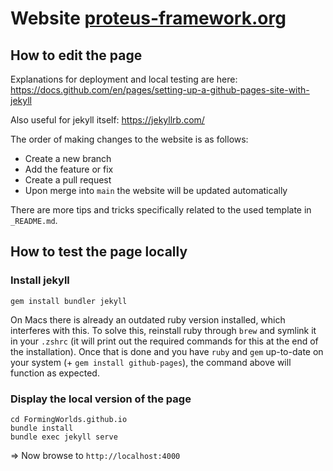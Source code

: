 # Website [proteus-framework.org](https://proteus-framework.org)

## How to edit the page

Explanations for deployment and local testing are here:
https://docs.github.com/en/pages/setting-up-a-github-pages-site-with-jekyll

Also useful for jekyll itself: https://jekyllrb.com/

The order of making changes to the website is as follows:
- Create a new branch
- Add the feature or fix
- Create a pull request
- Upon merge into `main` the website will be updated automatically

There are more tips and tricks specifically related to the used template in `_README.md`.

## How to test the page locally

### Install jekyll
```
gem install bundler jekyll
```

On Macs there is already an outdated ruby version installed, which interferes with this. To solve this, reinstall ruby through `brew` and symlink it in your `.zshrc` (it will print out the required commands for this at the end of the installation). Once that is done and you have `ruby` and `gem` up-to-date on your system (+ `gem install github-pages`), the command above will function as expected.

### Display the local version of the page
```
cd FormingWorlds.github.io
bundle install
bundle exec jekyll serve
````
=> Now browse to `http://localhost:4000`
